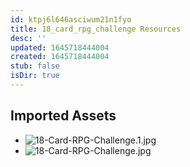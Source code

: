 ```yaml
---
id: ktpj6l646asciwum21n1fyo
title: 18_card_rpg_challenge Resources
desc: ''
updated: 1645718444004
created: 1645718444004
stub: false
isDir: true
---
```

## Imported Assets
- ![18-Card-RPG-Challenge.1.jpg](/assets/18-card-rpg-challenge-lz8a92l80pt4.jpg)
- ![18-Card-RPG-Challenge.jpg](/assets/18-card-rpg-challenge-w6r62zik9gq7.jpg)
